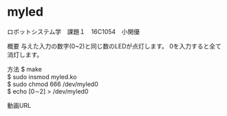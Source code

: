 # myled
ロボットシステム学　課題１　16C1054　小関優

概要
与えた入力の数字(0~2)と同じ数のLEDが点灯します。
0を入力すると全て消灯します。

方法
$ make  
$ sudo insmod myled.ko  
$ sudo chmod 666 /dev/myled0  
$ echo [0∼2] > /dev/myled0  

動画URL
